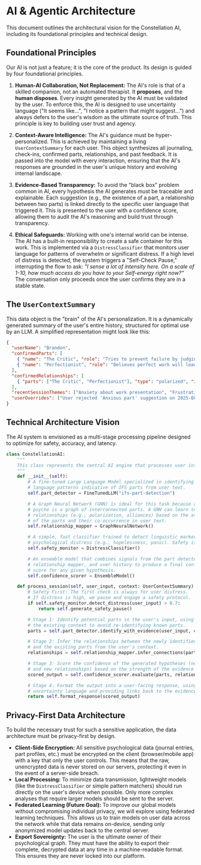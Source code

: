 # AI & Agentic Architecture

This document outlines the architectural vision for the Constellation AI, including its foundational principles and technical design.

## Foundational Principles

Our AI is not just a feature; it is the core of the product. Its design is guided by four foundational principles.

1.  **Human-AI Collaboration, Not Replacement:** The AI's role is that of a skilled companion, not an automated therapist. It **proposes**, and the **human disposes**. Every insight generated by the AI must be validated by the user. To enforce this, the AI is designed to use uncertainty language ("It seems like...", "I notice a pattern that might suggest...") and always defers to the user's wisdom as the ultimate source of truth. This principle is key to building user trust and agency.

2.  **Context-Aware Intelligence:** The AI's guidance must be hyper-personalized. This is achieved by maintaining a living `UserContextSummary` for each user. This object synthesizes all journaling, check-ins, confirmed parts, relationships, and past feedback. It is passed into the model with every interaction, ensuring that the AI's responses are grounded in the user's unique history and evolving internal landscape.

3.  **Evidence-Based Transparency:** To avoid the "black box" problem common in AI, every hypothesis the AI generates must be traceable and explainable. Each suggestion (e.g., the existence of a part, a relationship between two parts) is linked directly to the specific user language that triggered it. This is presented to the user with a confidence score, allowing them to audit the AI's reasoning and build trust through transparency.

4.  **Ethical Safeguards:** Working with one's internal world can be intense. The AI has a built-in responsibility to create a safe container for this work. This is implemented via a `DistressClassifier` that monitors user language for patterns of overwhelm or significant distress. If a high level of distress is detected, the system triggers a "Self-Check Pause," interrupting the flow to ask: *"I sense a lot of intensity here. On a scale of 1-10, how much access do you have to your Self-energy right now?"* The conversation only proceeds once the user confirms they are in a stable state.

## The `UserContextSummary`

This data object is the "brain" of the AI's personalization. It is a dynamically generated summary of the user's entire history, structured for optimal use by an LLM. A simplified representation might look like this:

```json
{
  "userName": "Brandon",
  "confirmedParts": [
    { "name": "The Critic", "role": "Tries to prevent failure by judging harshly.", "status": "active" },
    { "name": "Perfectionist", "role": "Believes perfect work will lead to safety.", "status": "active" }
  ],
  "confirmedRelationships": [
    { "parts": ["The Critic", "Perfectionist"], "type": "polarized", "issue": "Critic attacks when Perfectionist feels it's falling short." }
  ],
  "recentSessionThemes": ["Anxiety about work presentation", "Frustration with procrastination"],
  "userOverrides": ["User rejected 'Anxious part' suggestion on 2025-08-28"]
}
```

## Technical Architecture Vision

The AI system is envisioned as a multi-stage processing pipeline designed to optimize for safety, accuracy, and latency.

```python
class ConstellationAI:
    """
    This class represents the central AI engine that processes user interactions.
    """
    def __init__(self):
        # A fine-tuned Large Language Model specialized in identifying
        # language patterns indicative of IFS parts from user text.
        self.part_detector = FineTunedLLM("ifs-part-detection")

        # A Graph Neural Network (GNN) is ideal for this task because a user's
        # psyche is a graph of interconnected parts. A GNN can learn to infer
        # relationships (e.g., polarization, alliances) based on the attributes
        # of the parts and their co-occurrence in user text.
        self.relationship_mapper = GraphNeuralNetwork()

        # A simple, fast classifier trained to detect linguistic markers of
        # psychological distress (e.g., hopelessness, panic). Safety is the first gate.
        self.safety_monitor = DistressClassifier()

        # An ensemble model that combines signals from the part detector,
        # relationship mapper, and user history to produce a final confidence
        # score for any given hypothesis.
        self.confidence_scorer = EnsembleModel()

    def process_session(self, user_input, context: UserContextSummary):
        # Safety First: The first check is always for user distress.
        # If distress is high, we pause and engage a safety protocol.
        if self.safety_monitor.detect_distress(user_input) > 0.7:
            return self.generate_safety_pause()

        # Stage 1: Identify potential parts in the user's input, using
        # the existing context to avoid re-identifying known parts.
        parts = self.part_detector.identify_with_evidence(user_input, context)

        # Stage 2: Infer the relationships between the newly identified parts
        # and the existing parts from the user's context.
        relationships = self.relationship_mapper.infer_connections(parts, context.existing_parts)

        # Stage 3: Score the confidence of the generated hypotheses (new parts
        # and new relationships) based on the strength of the evidence and historical data.
        scored_output = self.confidence_scorer.evaluate(parts, relationships, context.user_history)

        # Stage 4: Format the output into a user-facing response, using
        # uncertainty language and providing links back to the evidence.
        return self.format_response(scored_output)
```

## Privacy-First Data Architecture

To build the necessary trust for such a sensitive application, the data architecture must be privacy-first by design.

-   **Client-Side Encryption:** All sensitive psychological data (journal entries, part profiles, etc.) must be encrypted on the client (browser/mobile app) with a key that only the user controls. This means that the raw, unencrypted data is never stored on our servers, protecting it even in the event of a server-side breach.
-   **Local Processing:** To minimize data transmission, lightweight models (like the `DistressClassifier` or simple pattern matchers) should run directly on the user's device when possible. Only more complex analyses that require larger models should be sent to the server.
-   **Federated Learning (Future Goal):** To improve our global models without compromising individual privacy, we will explore using federated learning techniques. This allows us to train models on user data across the network while that data remains on-device, sending only anonymized model updates back to the central server.
-   **Export Sovereignty:** The user is the ultimate owner of their psychological graph. They must have the ability to export their complete, decrypted data at any time in a machine-readable format. This ensures they are never locked into our platform.
